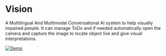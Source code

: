 # Vision
A Multilingual And Multimodal Conversational AI system to help visually impaired people. It can manage ToDo  and if needed automatically open the camera and capture the image to locate object live and give visual interpretations.

[![Demo](https://photos.google.com/share/AF1QipNn4ybE0_7sEPQUwwkJvKv6MPWaXAKJjBqZ8cFpCKNw8wIdS8NZ2bIZwhsIoxtR6w/photo/AF1QipOc3HE49oUoxqxXYWh1juyXfKeNZcbYpwsj1H8?key=ZW5OQXhfaWZpUmItLUZpbk16ekkzTU90dkZZZ0ZB)](https://www.youtube.com/watch?v=Ls6mzaTeM64)
